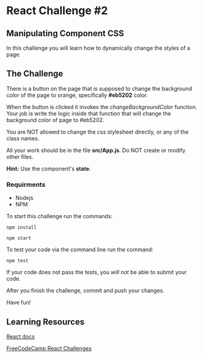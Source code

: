 # React Challenge #2
## Manipulating Component CSS

In this challenge you will learn how to dynamically change the styles of a page.

## The Challenge
There is a button on the page that is supposed to change the background color of the page to orange, specifically **#eb5202** color.

When the button is clicked it invokes the *changeBackgroundColor* function. Your job is write the logic inside that function that will change the background color of page to #eb5202.

You are NOT allowed to change the css stylesheet directly, or any of the class names.

All your work should be in the file **src/App.js**. Do NOT create or modify other files.

**Hint:** Use the component's **state**.

### Requirments
- Nodejs
- NPM

To start this challenge run the commands:
```
npm install

npm start
```

To test your code via the command line run the command:
```
npm test
```
If your code does not pass the tests, you *will not* be able to submit your code.


After you finish the challenge, commit and push your changes.

Have fun!

## Learning Resources
[React docs](https://reactjs.org/)

[FreeCodeCamp React Challenges](https://learn.freecodecamp.org/front-end-libraries/react/)

